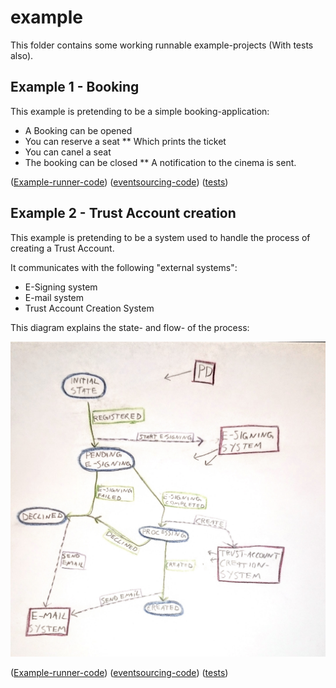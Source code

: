 example
==============================

This folder contains some working runnable example-projects (With tests also).

Example 1 - Booking
-----------------------------

This example is pretending to be a simple booking-application:

* A Booking can be opened
* You can reserve a seat
** Which prints the ticket
* You can canel a seat
* The booking can be closed
** A notification to the cinema is sent.

([Example-runner-code](aggregates/src/main/scala/no/nextgentel/oss/akkatools/example/))
([eventsourcing-code](aggregates/src/main/scala/no/nextgentel/oss/akkatools/example/booking/))
([tests](aggregates/src/test/scala/no/nextgentel/oss/akkatools/example/))

Example 2 - Trust Account creation
-----------------------------

This example is pretending to be a system used to handle the process
of creating a Trust Account.

It communicates with the following "external systems":

* E-Signing system
* E-mail system
* Trust Account Creation System

This diagram explains the state- and flow- of the process:

![Trust Account Creation process](../img/example-2-flow-diagram.jpg "Trust Account Creation process")

([Example-runner-code](aggregates/src/main/scala/no/nextgentel/oss/akkatools/example2/))
([eventsourcing-code](aggregates/src/main/scala/no/nextgentel/oss/akkatools/example2/trustaccountcreation/))
([tests](aggregates/src/test/scala/no/nextgentel/oss/akkatools/example2/))
